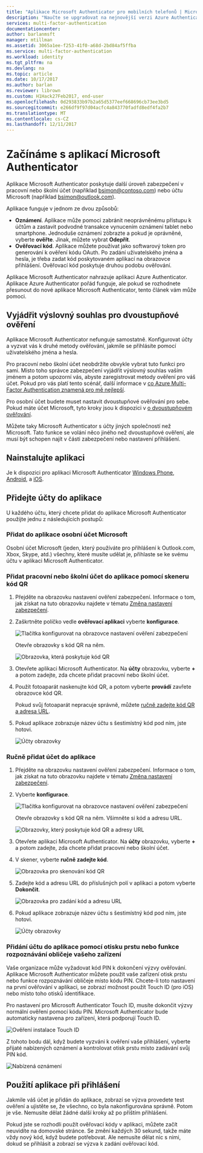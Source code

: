 ```yaml
---
title: "Aplikace Microsoft Authenticator pro mobilních telefonů | Microsoft Docs"
description: "Naučte se upgradovat na nejnovější verzi Azure Authenticator."
services: multi-factor-authentication
documentationcenter: 
author: barlanmsft
manager: mtillman
ms.assetid: 3065a1ee-f253-41f0-a68d-2bd84af5ffba
ms.service: multi-factor-authentication
ms.workload: identity
ms.tgt_pltfrm: na
ms.devlang: na
ms.topic: article
ms.date: 10/17/2017
ms.author: barlan
ms.reviewer: librown
ms.custom: H1Hack27Feb2017, end-user
ms.openlocfilehash: 0d293833b97b2a65d5377eef668696cb73ee3bd5
ms.sourcegitcommit: e266df9f97d04acfc4a843770fadfd8edf4fa2b7
ms.translationtype: MT
ms.contentlocale: cs-CZ
ms.lasthandoff: 12/11/2017
---
```

# <a name="get-started-with-the-microsoft-authenticator-app"></a>Začínáme s aplikací Microsoft Authenticator
Aplikace Microsoft Authenticator poskytuje další úroveň zabezpečení v pracovní nebo školní účet (například bsimon@contoso.com) nebo účtu Microsoft (například bsimon@outlook.com).

Aplikace funguje v jednom ze dvou způsobů:

* **Oznámení**. Aplikace může pomoci zabránit neoprávněnému přístupu k účtům a zastavit podvodné transakce vynucením oznámení tablet nebo smartphone. Jednoduše oznámení zobrazte a pokud je oprávněné, vyberte **ověřte**. Jinak, můžete vybrat **Odepřít**.
* **Ověřovací kód**. Aplikace můžete používat jako softwarový token pro generování k ověření kódu OAuth. Po zadání uživatelského jména a hesla, je třeba zadat kód poskytovaném aplikací na obrazovce přihlášení. Ověřovací kód poskytuje druhou podobu ověřování.

Aplikace Microsoft Authenticator nahrazuje aplikaci Azure Authenticator. Aplikace Azure Authenticator pořád funguje, ale pokud se rozhodnete přesunout do nové aplikace Microsoft Authenticator, tento článek vám může pomoci.  

## <a name="opt-in-for-two-step-verification"></a>Vyjádřit výslovný souhlas pro dvoustupňové ověření

Aplikace Microsoft Authenticator nefunguje samostatně. Konfigurovat účty a vyzvat vás k druhé metody ověřování, jakmile se přihlásíte pomocí uživatelského jména a hesla.

Pro pracovní nebo školní účet neobdržíte obvykle vybrat tuto funkci pro sami. Místo toho správce zabezpečení vyjádřit výslovný souhlas vaším jménem a potom upozorní vás, abyste zaregistrovat metody ověření pro váš účet. Pokud pro vás platí tento scénář, další informace v [co Azure Multi-Factor Authentication znamená pro mě nejlepší](multi-factor-authentication-end-user.md).

Pro osobní účet budete muset nastavit dvoustupňové ověřování pro sebe. Pokud máte účet Microsoft, tyto kroky jsou k dispozici v [o dvoustupňovém ověřování](https://support.microsoft.com/help/12408/microsoft-account-about-two-step-verification).

Můžete taky Microsoft Authenticator s účty jiných společností než Microsoft. Tato funkce se volání něco jiného než dvoustupňové ověření, ale musí být schopen najít v části zabezpečení nebo nastavení přihlášení.

## <a name="install-the-app"></a>Nainstalujte aplikaci
Je k dispozici pro aplikaci Microsoft Authenticator [Windows Phone](http://go.microsoft.com/fwlink/?Linkid=825071), [Android](http://go.microsoft.com/fwlink/?Linkid=825072), a [iOS](http://go.microsoft.com/fwlink/?Linkid=825073).

## <a name="add-accounts-to-the-app"></a>Přidejte účty do aplikace
U každého účtu, který chcete přidat do aplikace Microsoft Authenticator použijte jednu z následujících postupů:

### <a name="add-a-personal-microsoft-account-to-the-app"></a>Přidat do aplikace osobní účet Microsoft

Osobní účet Microsoft (jeden, který používáte pro přihlášení k Outlook.com, Xbox, Skype, atd.) všechny, které musíte udělat je, přihlaste se ke svému účtu v aplikaci Microsoft Authenticator.

### <a name="add-a-work-or-school-account-to-the-app-using-the-qr-code-scanner"></a>Přidat pracovní nebo školní účet do aplikace pomocí skeneru kód QR
1. Přejděte na obrazovku nastavení ověření zabezpečení.  Informace o tom, jak získat na tuto obrazovku najdete v tématu [Změna nastavení zabezpečení](multi-factor-authentication-end-user-manage-settings.md#where-to-find-the-settings-page).
2. Zaškrtněte políčko vedle **ověřovací aplikaci** vyberte **konfigurace**.

    ![Tlačítka konfigurovat na obrazovce nastavení ověření zabezpečení](./media/authenticator-app-how-to/azureauthe.png)

    Otevře obrazovky s kód QR na něm.

    ![Obrazovka, která poskytuje kód QR](./media/authenticator-app-how-to/barcode2.png)
3. Otevřete aplikaci Microsoft Authenticator. Na **účty** obrazovku, vyberte  **+** a potom zadejte, zda chcete přidat pracovní nebo školní účet.
4. Použít fotoaparát naskenujte kód QR, a potom vyberte **provádí** zavřete obrazovce kód QR.

    Pokud svůj fotoaparát nepracuje správně, můžete [ručně zadejte kód QR a adresa URL](#add-an-account-to-the-app-manually).

5. Pokud aplikace zobrazuje název účtu s šestimístný kód pod ním, jste hotovi.

    ![Účty obrazovky](./media/authenticator-app-how-to/accounts.png)

### <a name="add-an-account-to-the-app-manually"></a>Ručně přidat účet do aplikace
1. Přejděte na obrazovku nastavení ověření zabezpečení.  Informace o tom, jak získat na tuto obrazovku najdete v tématu [Změna nastavení zabezpečení](multi-factor-authentication-end-user-manage-settings.md).
2. Vyberte **konfigurace**.

    ![Tlačítka konfigurovat na obrazovce nastavení ověření zabezpečení](./media/authenticator-app-how-to/azureauthe.png)

    Otevře obrazovky s kód QR na něm.  Všimněte si kód a adresu URL.

    ![Obrazovky, který poskytuje kód QR a adresy URL](./media/authenticator-app-how-to/barcode2.png)
3. Otevřete aplikaci Microsoft Authenticator. Na **účty** obrazovku, vyberte  **+** a potom zadejte, zda chcete přidat pracovní nebo školní účet.

4. V skener, vyberte **ručně zadejte kód**.

    ![Obrazovka pro skenování kód QR](./media/multi-factor-authentication-end-user-first-time/scan2.png)
5. Zadejte kód a adresu URL do příslušných polí v aplikaci a potom vyberte **Dokončit**.

    ![Obrazovka pro zadání kód a adresu URL](./media/authenticator-app-how-to/manual.png)

6. Pokud aplikace zobrazuje název účtu s šestimístný kód pod ním, jste hotovi.

    ![Účty obrazovky](./media/authenticator-app-how-to/accounts.png)

### <a name="add-an-account-to-the-app-using-your-devices-fingerprint-or-facial-recognition-capabilities"></a>Přidání účtu do aplikace pomocí otisku prstu nebo funkce rozpoznávání obličeje vašeho zařízení
Vaše organizace může vyžadovat kód PIN k dokončení výzvy ověřování. Aplikace Microsoft Authenticator můžete použít vaše zařízení otisk prstu nebo funkce rozpoznávání obličeje místo kódu PIN. Chcete-li toto nastavení na první ověřování v aplikaci, se zobrazí možnost použít Touch ID (pro iOS) nebo místo toho otisků identifikace. 

Pro nastavení pro Microsoft Authenticator Touch ID, musíte dokončit výzvy normální ověření pomocí kódu PIN. Microsoft Authenticator bude automaticky nastavena pro zařízení, která podporují Touch ID. 

![Ověření instalace Touch ID](./media/authenticator-app-how-to/touchid1.png)

Z tohoto bodu dál, když budete vyzváni k ověření vaše přihlášení, vyberte přijaté nabízených oznámení a kontrolovat otisk prstu místo zadávání svůj PIN kód.

![Nabízená oznámení](./media/authenticator-app-how-to/touchid2.png)

## <a name="use-the-app-when-you-sign-in"></a>Použití aplikace při přihlášení

Jakmile váš účet je přidán do aplikace, zobrazí se výzva provedete test ověření a ujistěte se, že všechno, co byla nakonfigurována správně. Potom je vše. Nemusíte dělat žádné další kroky až po příštím přihlášení.

Pokud jste se rozhodli použít ověřovací kódy v aplikaci, můžete začít neuvidíte na domovské stránce. Se změní každých 30 sekund, takže máte vždy nový kód, když budete potřebovat. Ale nemusíte dělat nic s nimi, dokud se přihlásit a zobrazí se výzva k zadání ověřovací kód.  

